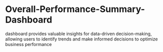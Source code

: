 # Overall-Performance-Summary-Dashboard
dashboard provides valuable insights for data-driven decision-making, allowing users to identify trends and make informed decisions to optimize business performance

